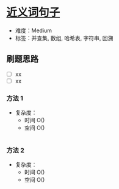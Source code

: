 # [近义词句子](https://leetcode-cn.com/problems/synonymous-sentences/)

- 难度：Medium
- 标签：并查集, 数组, 哈希表, 字符串, 回溯

## 刷题思路

- [ ] xx
- [ ] xx

### 方法 1

- 复杂度：
    - 时间 O()
    - 空间 O()

``` js

```

### 方法 2

- 复杂度：
    - 时间 O()
    - 空间 O()

``` js

```
